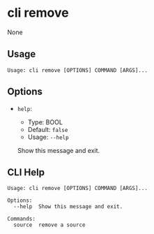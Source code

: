 
# cli remove

None

## Usage

```
Usage: cli remove [OPTIONS] COMMAND [ARGS]...
```

## Options
* `help`: 
  * Type: BOOL 
  * Default: `false`
  * Usage: `--help`

  Show this message and exit.



## CLI Help

```
Usage: cli remove [OPTIONS] COMMAND [ARGS]...

Options:
  --help  Show this message and exit.

Commands:
  source  remove a source
```

